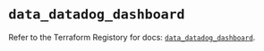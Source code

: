 # `data_datadog_dashboard`

Refer to the Terraform Registory for docs: [`data_datadog_dashboard`](https://registry.terraform.io/providers/datadog/datadog/3.24.0/docs/data-sources/dashboard).

